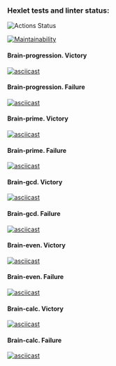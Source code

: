 ### Hexlet tests and linter status:
![Actions Status](https://github.com/Giridhar108/frontend-project-lvl1/workflows/NodeCI/badge.svg)

[![Maintainability](https://api.codeclimate.com/v1/badges/a99a88d28ad37a79dbf6/maintainability)](https://codeclimate.com/github/codeclimate/codeclimate/maintainability)



#### Brain-progression. Victory

[![asciicast](https://asciinema.org/a/xELFnJZ1VdMx0d1KsBmkMgXQI.svg)](https://asciinema.org/a/xELFnJZ1VdMx0d1KsBmkMgXQI)

#### Brain-progression. Failure

[![asciicast](https://asciinema.org/a/cWVvx88exQuwzCGT91NM7fxfX.svg)](https://asciinema.org/a/cWVvx88exQuwzCGT91NM7fxfX)

#### Brain-prime. Victory

[![asciicast](https://asciinema.org/a/qsnyqY74PPVXmwkcdqC2GrMa3.svg)](https://asciinema.org/a/qsnyqY74PPVXmwkcdqC2GrMa3)

#### Brain-prime. Failure

[![asciicast](https://asciinema.org/a/Xbdt0nZ2Dvmx5L3FDG3dBlZ2H.svg)](https://asciinema.org/a/Xbdt0nZ2Dvmx5L3FDG3dBlZ2H)

#### Brain-gcd. Victory

[![asciicast](https://asciinema.org/a/Y5xZFiih8MHCCazInfC1fN9ay.svg)](https://asciinema.org/a/Y5xZFiih8MHCCazInfC1fN9ay)

#### Brain-gcd. Failure

[![asciicast](https://asciinema.org/a/9kJrAuwwabG2x4ifLR3aXQSRq.svg)](https://asciinema.org/a/9kJrAuwwabG2x4ifLR3aXQSRq)

#### Brain-even. Victory

[![asciicast](https://asciinema.org/a/7qN75oAaMSOBUVSwUUcIPCRAZ.svg)](https://asciinema.org/a/7qN75oAaMSOBUVSwUUcIPCRAZ)

#### Brain-even. Failure

[![asciicast](https://asciinema.org/a/QXa9wJh7cIHfBJYP9GIRmv8ty.svg)](https://asciinema.org/a/QXa9wJh7cIHfBJYP9GIRmv8ty)

#### Brain-calc. Victory

[![asciicast](https://asciinema.org/a/DeNBJTBAfR5LcNbQXgesS6ikk.svg)](https://asciinema.org/a/DeNBJTBAfR5LcNbQXgesS6ikk)

#### Brain-calc. Failure 

[![asciicast](https://asciinema.org/a/D8dDMfBtR8bh3ptevxbnwa6XJ.svg)](https://asciinema.org/a/D8dDMfBtR8bh3ptevxbnwa6XJ)